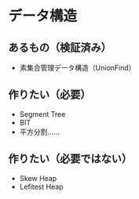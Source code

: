 # データ構造
## あるもの（検証済み）
- 素集合管理データ構造（UnionFind）

## 作りたい（必要）
- Segment Tree
- BIT
- 平方分割……

## 作りたい（必要ではない）
- Skew Heap
- Lefitest Heap